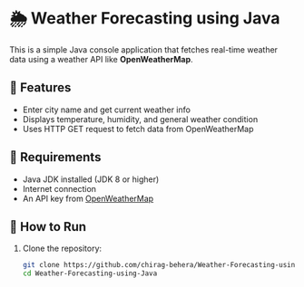 # 🌦️ Weather Forecasting using Java

This is a simple Java console application that fetches real-time weather data using a weather API like **OpenWeatherMap**.

## 📌 Features

- Enter city name and get current weather info
- Displays temperature, humidity, and general weather condition
- Uses HTTP GET request to fetch data from OpenWeatherMap

## 🔧 Requirements

- Java JDK installed (JDK 8 or higher)
- Internet connection
- An API key from [OpenWeatherMap](https://openweathermap.org/api)

## 🚀 How to Run

1. Clone the repository:
   ```bash
   git clone https://github.com/chirag-behera/Weather-Forecasting-using-Java.git
   cd Weather-Forecasting-using-Java
